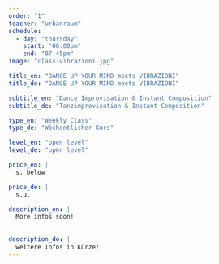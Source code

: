 ```yaml
---
order: "1"
teacher: "urbanraum"
schedule:
  - day: "thursday"
    start: "06:00pm"
    end: "07:45pm"
image: "class-vibrazioni.jpg"

title_en: "DANCE UP YOUR MIND meets VIBRAZIONI"
title_de: "DANCE UP YOUR MIND meets VIBRAZIONI"

subtitle_en: "Dance Improvisation & Instant Composition"
subtitle_de: "Tanzimprovisation & Instant Composition"

type_en: "Weekly Class"
type_de: "Wöchentlicher Kurs"

level_en: "open level"
level_de: "open level"

price_en: |
  s. below  

price_de: |
  s.u.

description_en: |
  More infos soon!  
 
  
description_de: |
  weitere Infos in Kürze!  
---
```

